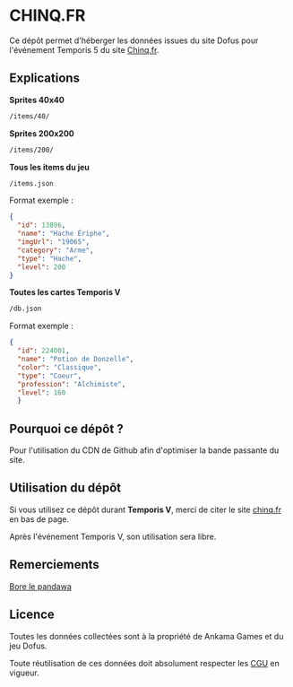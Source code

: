 # CHINQ.FR

Ce dépôt permet d'héberger les données issues du site Dofus pour l'événement Temporis 5 du site [Chinq.fr](https://chinq.fr).


## Explications

**Sprites 40x40**
```bash
/items/40/
```

**Sprites 200x200**
```bash
/items/200/
```

**Tous les items du jeu**
```bash
/items.json
```
Format exemple :
```json
{
  "id": 13896,
  "name": "Hache Ériphe",
  "imgUrl": "19065",
  "category": "Arme",
  "type": "Hache",
  "level": 200 
}
```

**Toutes les cartes Temporis V**
```bash
/db.json
```
Format exemple :
```json
{
  "id": 224001,
  "name": "Potion de Donzelle",
  "color": "Classique",
  "type": "Coeur",
  "profession": "Alchimiste",
  "level": 160
  }
```

## Pourquoi ce dépôt ?
Pour l'utilisation du CDN de Github afin d'optimiser la bande passante du site.

## Utilisation du dépôt
Si vous utilisez ce dépôt durant **Temporis V**, merci de citer le site [chinq.fr](https://chind.fr) en bas de page.

Après l'événement Temporis V, son utilisation sera libre.

## Remerciements
[Bore le pandawa](https://www.youtube.com/channel/UCFtYwUWICZLqtDIkWJ9CMpQ)


## Licence
Toutes les données collectées sont à la propriété de Ankama Games et du jeu Dofus.

Toute réutilisation de ces données doit absolument respecter les [CGU](https://www.dofus.com/fr/cgu) en vigueur.